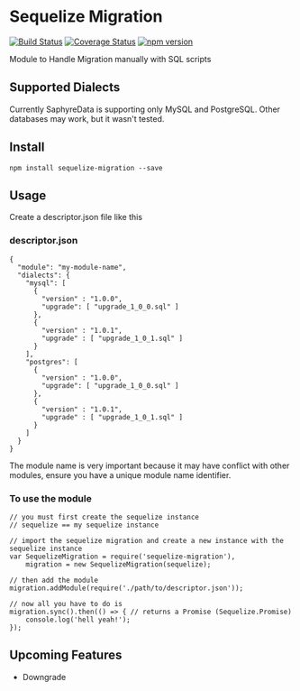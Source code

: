 # Sequelize Migration

[![Build Status](https://travis-ci.org/saphyre/sequelize-migration.svg?branch=master)](https://travis-ci.org/saphyre/sequelize-migration) [![Coverage Status](https://coveralls.io/repos/github/saphyre/sequelize-migration/badge.svg?branch=master)](https://coveralls.io/github/saphyre/sequelize-migration?branch=master) [![npm version](https://badge.fury.io/js/sequelize-migration.svg)](https://badge.fury.io/js/sequelize-migration)

Module to Handle Migration manually with SQL scripts

## Supported Dialects
Currently SaphyreData is supporting only MySQL and PostgreSQL. Other databases may work, but it wasn't tested.

## Install
`npm install sequelize-migration --save`

## Usage
Create a descriptor.json file like this

### descriptor.json
    {
      "module": "my-module-name",
      "dialects": {
        "mysql": [
          {
            "version" : "1.0.0",
            "upgrade": [ "upgrade_1_0_0.sql" ]
          },
          {
            "version" : "1.0.1",
            "upgrade" : [ "upgrade_1_0_1.sql" ]
          }
        ],
        "postgres": [
          {
            "version" : "1.0.0",
            "upgrade": [ "upgrade_1_0_0.sql" ]
          },
          {
            "version" : "1.0.1",
            "upgrade" : [ "upgrade_1_0_1.sql" ]
          }
        ]
      }
    }
The module name is very important because it may have conflict with other modules, ensure you have a unique module name identifier.

### To use the module

    // you must first create the sequelize instance
    // sequelize == my sequelize instance
    
    // import the sequelize migration and create a new instance with the sequelize instance
    var SequelizeMigration = require('sequelize-migration'),
        migration = new SequelizeMigration(sequelize);
        
    // then add the module
    migration.addModule(require('./path/to/descriptor.json'));
    
    // now all you have to do is
    migration.sync().then(() => { // returns a Promise (Sequelize.Promise)
        console.log('hell yeah!');
    }); 

## Upcoming Features
* Downgrade